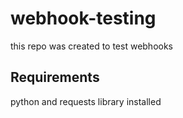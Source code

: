 # webhook-testing
this repo was created to test webhooks
## Requirements
python and requests library installed

